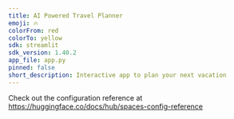 ```yaml
---
title: AI Powered Travel Planner
emoji: 🔥
colorFrom: red
colorTo: yellow
sdk: streamlit
sdk_version: 1.40.2
app_file: app.py
pinned: false
short_description: Interactive app to plan your next vacation
---
```


Check out the configuration reference at https://huggingface.co/docs/hub/spaces-config-reference
